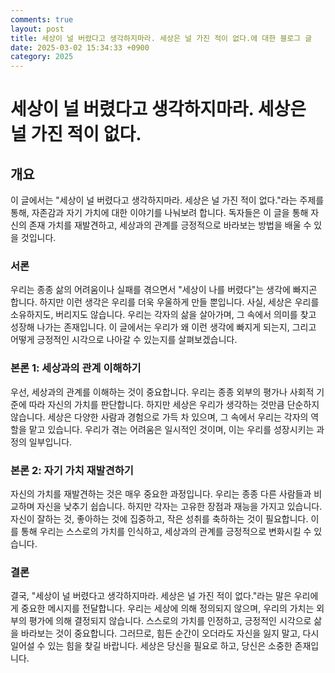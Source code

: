```yaml
---
comments: true
layout: post
title: 세상이 널 버렸다고 생각하지마라. 세상은 널 가진 적이 없다.에 대한 블로그 글
date: 2025-03-02 15:34:33 +0900
category: 2025
---
```


# 세상이 널 버렸다고 생각하지마라. 세상은 널 가진 적이 없다.

## 개요
이 글에서는 "세상이 널 버렸다고 생각하지마라. 세상은 널 가진 적이 없다."라는 주제를 통해, 자존감과 자기 가치에 대한 이야기를 나눠보려 합니다. 독자들은 이 글을 통해 자신의 존재 가치를 재발견하고, 세상과의 관계를 긍정적으로 바라보는 방법을 배울 수 있을 것입니다.

### 서론
우리는 종종 삶의 어려움이나 실패를 겪으면서 "세상이 나를 버렸다"는 생각에 빠지곤 합니다. 하지만 이런 생각은 우리를 더욱 우울하게 만들 뿐입니다. 사실, 세상은 우리를 소유하지도, 버리지도 않습니다. 우리는 각자의 삶을 살아가며, 그 속에서 의미를 찾고 성장해 나가는 존재입니다. 이 글에서는 우리가 왜 이런 생각에 빠지게 되는지, 그리고 어떻게 긍정적인 시각으로 나아갈 수 있는지를 살펴보겠습니다.

### 본론 1: 세상과의 관계 이해하기
우선, 세상과의 관계를 이해하는 것이 중요합니다. 우리는 종종 외부의 평가나 사회적 기준에 따라 자신의 가치를 판단합니다. 하지만 세상은 우리가 생각하는 것만큼 단순하지 않습니다. 세상은 다양한 사람과 경험으로 가득 차 있으며, 그 속에서 우리는 각자의 역할을 맡고 있습니다. 우리가 겪는 어려움은 일시적인 것이며, 이는 우리를 성장시키는 과정의 일부입니다. 

### 본론 2: 자기 가치 재발견하기
자신의 가치를 재발견하는 것은 매우 중요한 과정입니다. 우리는 종종 다른 사람들과 비교하며 자신을 낮추기 쉽습니다. 하지만 각자는 고유한 장점과 재능을 가지고 있습니다. 자신이 잘하는 것, 좋아하는 것에 집중하고, 작은 성취를 축하하는 것이 필요합니다. 이를 통해 우리는 스스로의 가치를 인식하고, 세상과의 관계를 긍정적으로 변화시킬 수 있습니다.

### 결론
결국, "세상이 널 버렸다고 생각하지마라. 세상은 널 가진 적이 없다."라는 말은 우리에게 중요한 메시지를 전달합니다. 우리는 세상에 의해 정의되지 않으며, 우리의 가치는 외부의 평가에 의해 결정되지 않습니다. 스스로의 가치를 인정하고, 긍정적인 시각으로 삶을 바라보는 것이 중요합니다. 그러므로, 힘든 순간이 오더라도 자신을 잃지 말고, 다시 일어설 수 있는 힘을 찾길 바랍니다. 세상은 당신을 필요로 하고, 당신은 소중한 존재입니다.